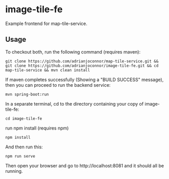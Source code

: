 # image-tile-fe

Example frontend for map-tile-service.

## Usage

To checkout both, run the following command (requires maven):

`git clone https://github.com/adrianjoconnor/map-tile-service.git && git clone https://github.com/adrianjoconnor/image-tile-fe.git && cd map-tile-service && mvn clean install`

If maven completes successfully (Showing a "BUILD SUCCESS" message), then you can proceed to run the backend service:

`mvn spring-boot:run`

In a separate terminal, cd to the directory containing your copy of image-tile-fe:

`cd image-tile-fe`

run npm install (requires npm)

`npm install`

And then run this:
 
`npm run serve`

Then open your browser and go to http://localhost:8081 and it should all be running.

